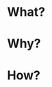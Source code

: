 # What?
<!-- what are you trying to accomplish -->

# Why?
<!-- what motivated you to do this -->

# How?
<!-- how did you decide to tackle it (provide details to help people understand your changes) -->